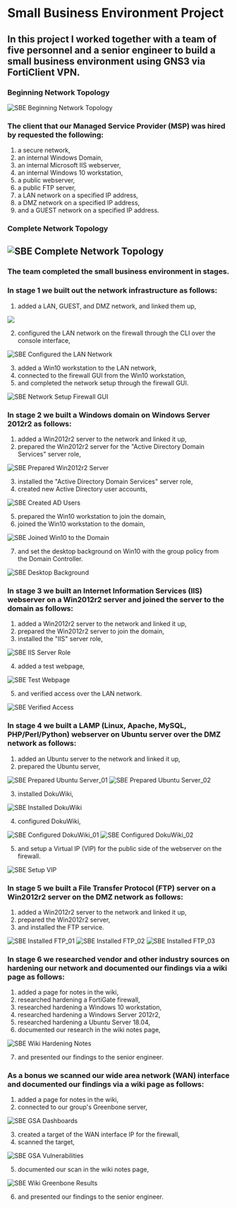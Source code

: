 # Small Business Environment Project
## In this project I worked together with a team of five personnel and a senior engineer to build a small business environment using GNS3 via FortiClient VPN.
### Beginning Network Topology
![SBE Beginning Network Topology](https://github.com/iamroot-GitHub/Small-Business-Environment-Project/blob/a2fc6ae6a7627953cb600a328a8982f625fc734c/Images/SBE_01.png)
### The client that our Managed Service Provider (MSP) was hired by requested the following:
1. a secure network,
2. an internal Windows Domain,
3. an internal Microsoft IIS webserver,
4. an internal Windows 10 workstation,
5. a public webserver,
6. a public FTP server,
7. a LAN network on a specified IP address,
8. a DMZ network on a specified IP address,
9. and a GUEST network on a specified IP address.
### Complete Network Topology
![SBE Complete Network Topology](https://github.com/iamroot-GitHub/Small-Business-Environment-Project/blob/919126fd464dd7e5116256a2d025e637d6a9d3d4/Images/SBE_02.png)
---
### The team completed the small business environment in stages.
### In stage 1 we built out the network infrastructure as follows:
1. added a LAN, GUEST, and DMZ network, and linked them up,

![](https://github.com/iamroot-GitHub/Small-Business-Environment-Project/blob/0963a33103d695a9205395733f17539f7f6947a0/Images/SBE_03.png)

2. configured the LAN network on the firewall through the CLI over the console interface,

![SBE Configured the LAN Network](https://github.com/iamroot-GitHub/Small-Business-Environment-Project/blob/3955adc2f427930985298865819c23472dc5139f/Images/SBE_04.png)

3. added a Win10 workstation to the LAN network,
4. connected to the firewall GUI from the Win10 workstation,
5. and completed the network setup through the firewall GUI.

![SBE Network Setup Firewall GUI](https://github.com/iamroot-GitHub/Small-Business-Environment-Project/blob/7cab93119258ed0c5b261b81c5ba9933e70da87b/Images/SBE_05.png)
### In stage 2 we built a Windows domain on Windows Server 2012r2 as follows:
1. added a Win2012r2 server to the network and linked it up,
2. prepared the Win2012r2 server for the "Active Directory Domain Services" server role,

![SBE Prepared Win2012r2 Server](https://github.com/iamroot-GitHub/Small-Business-Environment-Project/blob/a76e02741b62d6d5f5391688a91c0690180cdb2e/Images/SBE_06.png)

3. installed the "Active Directory Domain Services" server role,
4. created new Active Directory user accounts,

![SBE Created AD Users](https://github.com/iamroot-GitHub/Small-Business-Environment-Project/blob/53474993ac5568dda9dcd59cd504143ed8bc4406/Images/SBE_07.png)

5. prepared the Win10 workstation to join the domain,
6. joined the Win10 workstation to the domain,

![SBE Joined Win10 to the Domain](https://github.com/iamroot-GitHub/Small-Business-Environment-Project/blob/93088cc0d62fee41858fd088e1a2914f7a90a885/Images/SBE_08.png)

7. and set the desktop background on Win10 with the group policy from the Domain Controller.

![SBE Desktop Background](https://github.com/iamroot-GitHub/Small-Business-Environment-Project/blob/c589105101eb736be4de4a9befeb894c73ea46d8/Images/SBE_09.png)
### In stage 3 we built an Internet Information Services (IIS) webserver on a Win2012r2 server and joined the server to the domain as follows:
1. added a Win2012r2 server to the network and linked it up,
2. prepared the Win2012r2 server to join the domain,
3. installed the "IIS" server role,

![SBE IIS Server Role](https://github.com/iamroot-GitHub/Small-Business-Environment-Project/blob/7570a8600b6f0d7844f6f35090818a7298c22576/Images/SBE_10.png)

4. added a test webpage,

![SBE Test Webpage](https://github.com/iamroot-GitHub/Small-Business-Environment-Project/blob/30e78fd6696c7eb3c79d04a83db4282cd8e9b6ee/Images/SBE_11.png)

5. and verified access over the LAN network.

![SBE Verified Access](https://github.com/iamroot-GitHub/Small-Business-Environment-Project/blob/30e78fd6696c7eb3c79d04a83db4282cd8e9b6ee/Images/SBE_11.png)
### In stage 4 we built a LAMP (Linux, Apache, MySQL, PHP/Perl/Python) webserver on Ubuntu server over the DMZ network as follows:
1. added an Ubuntu server to the network and linked it up,
2. prepared the Ubuntu server,

![SBE Prepared Ubuntu Server_01](https://github.com/iamroot-GitHub/Small-Business-Environment-Project/blob/49276f33336505f10d1977e4506c9ccbc840fc3f/Images/SBE_13.png)
![SBE Prepared Ubuntu Server_02](https://github.com/iamroot-GitHub/Small-Business-Environment-Project/blob/2babbdd0f8646d7793106ca4ddf368a020417641/Images/SBE_14.png)

3. installed DokuWiki,

![SBE Installed DokuWiki](https://github.com/iamroot-GitHub/Small-Business-Environment-Project/blob/4f8cce61c751bb82b0473595263d659eb7b047f1/Images/SBE_15.png)

4. configured DokuWiki,

![SBE Configured DokuWiki_01](https://github.com/iamroot-GitHub/Small-Business-Environment-Project/blob/f20d0aa1de61f6926e46abe436f5565dee3ea182/Images/SBE_16.png)
![SBE Configured DokuWiki_02](https://github.com/iamroot-GitHub/Small-Business-Environment-Project/blob/e43d0270bfc65583bbaa049534c530b54b3454b8/Images/SBE_17.png)

5. and setup a Virtual IP (VIP) for the public side of the webserver on the firewall.

![SBE Setup VIP](https://github.com/iamroot-GitHub/Small-Business-Environment-Project/blob/583839e557f73097ce8c757f441a238d7efc03a1/Images/SBE_18.png)
### In stage 5 we built a File Transfer Protocol (FTP) server on a Win2012r2 server on the DMZ network as follows:
1. added a Win2012r2 server to the network and linked it up,
2. prepared the Win2012r2 server,
3. and installed the FTP service.

![SBE Installed FTP_01](https://github.com/iamroot-GitHub/Small-Business-Environment-Project/blob/469b83f9a55e68d6a8a3d666e6b2b48ca2991407/Images/SBE_19.png)
![SBE Installed FTP_02](https://github.com/iamroot-GitHub/Small-Business-Environment-Project/blob/93bfefd499abc13bf371d452eea39cd6d68f2195/Images/SBE_20.png)
![SBE Installed FTP_03](https://github.com/iamroot-GitHub/Small-Business-Environment-Project/blob/dbed51f6c1852486f33b3d97e5dc497f6123aaa3/Images/SBE_21.png)
### In stage 6 we researched vendor and other industry sources on hardening our network and documented our findings via a wiki page as follows:
1. added a page for notes in the wiki,
2. researched hardening a FortiGate firewall,
3. researched hardening a Windows 10 workstation,
4. researched hardening a Windows Server 2012r2,
5. researched hardening a Ubuntu Server 18.04,
6. documented our research in the wiki notes page,

![SBE Wiki Hardening Notes](https://github.com/iamroot-GitHub/Small-Business-Environment-Project/blob/08070bcd9453bff6d82369eb795c93788f819d36/Images/SBE_22.png)

7. and presented our findings to the senior engineer.
### As a bonus we scanned our wide area network (WAN) interface and documented our findings via a wiki page as follows:
1. added a page for notes in the wiki,
2. connected to our group's Greenbone server,

![SBE GSA Dashboards](https://github.com/iamroot-GitHub/Small-Business-Environment-Project/blob/0683bef278d20918c6cb7bc2e3e539048db29e2c/Images/SBE_23.png)

3. created a target of the WAN interface IP for the firewall,
4. scanned the target,

![SBE GSA Vulnerabilities](https://github.com/iamroot-GitHub/Small-Business-Environment-Project/blob/56fe5942e453dc6426b29474bb32fb694e35b725/Images/SBE_24.png)

5. documented our scan in the wiki notes page,

![SBE Wiki Greenbone Results](https://github.com/iamroot-GitHub/Small-Business-Environment-Project/blob/afccf38a155c5305060c469c89b5cda6297d7e7b/Images/SBE_25.png)

6. and presented our findings to the senior engineer.
